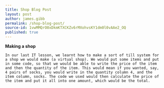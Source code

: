 ```yaml
---
title: Shop Blog Post
layout: post
author: james.gibb
permalink: /shop-blog-post/
source-id: 1vwMMQrO0xDkmKTXCKZv6rMXohvsKY1dm0l0vAAe2_OQ
published: true
---
```

**Making a shop**

    In our last IT lesson, we learnt how to make a sort of till system for a shop we would make (a virtual shop). We would put some items and put in some code, so that we would be able to write the price of the item and then the quantity of the item. This would mean if you wanted, say, 4 pairs of socks, you would write in the quantity column 4, and the item column, socks. The code we used would then calculate the price of the item and put it all into one amount, which would be the total.

